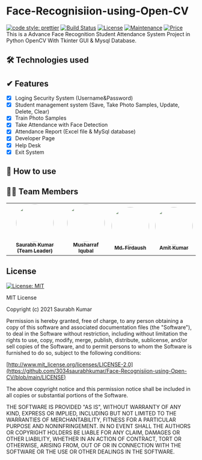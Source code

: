 # Face-Recognisiion-using-Open-CV
<a href="https://github.com/prettier/prettier"><img alt="code style: prettier" src="https://img.shields.io/badge/code_style-prettier-ff69b4.svg?style=flat-square?style=flat-square" /></a>
  <a href="https://travis-ci.org/badges/badgerbadgerbadger"><img alt="Build Status" src="http://img.shields.io/travis/badges/badgerbadgerbadger.svg?style=flat-square?style=flat-square" /></a>
  <a href="http://www.apache.org/licenses/LICENSE-2.0"><img alt="License" src="https://img.shields.io/badge/License-Apache%202.0-blue.svg?style=flat-square?style=flat-square" /></a>
  <a href="https://github.com/3034saurabhkumar/Learning-Camp"><img alt="Maintenance" src="https://img.shields.io/badge/maintained-yes-green.svg?style=flat-square" /></a>
<a href="https://img.shields.io/badge/price-free-ff69b4"><img alt="Price" src="https://img.shields.io/badge/price-free-ff69b4?style=flat-square" /></a><br>
This is a Advance Face Recognition Student Attendance System Project in Python OpenCV With Tkinter GUI & Mysql Database.

## 🛠 Technologies used

## ✔ Features

- [x] Loging Security System (Username&Password)
- [x] Student management system (Save, Take Photo Samples, Update, Delete, Clear) 
- [x] Train Photo Samples 
- [x] Take Attendance with Face Detection 
- [x] Attendance Report (Excel file & MySql database) 
- [x] Developer Page
- [x] Help Desk
- [x] Exit System

## 🤔 How to use

## 👨‍💻 Team Members

<table>
  <tr>
    <td align="center"><a href="https://github.com/3034saurabhkumar"><img style="border-radius: 50%;" src="https://avatars.githubusercontent.com/u/47604137?s=60&v=4" width="100px;" alt=""/><br /><sub><b>Saurabh Kumar (Team Leader)</b></sub></a><br /><a href="https://github.com/atilara" title="Átila's Profile"></a></td>
    <td align="center"><a href="https://github.com/musharrafiqubal"><img style="border-radius: 50%;" src="https://avatars.githubusercontent.com/u/64920299?v=4" width="100px;" alt=""/><br /><sub><b>Musharraf Iqubal</b></sub></a><br /><a href="https://github.com/arthursca" title="Arthur's Profile"></a></td>
    <td align="center"><a href="https://github.com/noronha1612"><img style="border-radius: 50%;" src="https://avatars1.githubusercontent.com/u/56375499?s=400&u=b2e69ac18ca2159e016598a84d44c69a97bc4829&v=4" width="100px;" alt=""/><br /><sub><b>Md. Firdaush</b></sub></a><br /><a href="https://github.com/noronha1612" title="Gabriel's Profile"></a></td>
    <td align="center"><a href="https://github.com/joaosuassuna"><img style="border-radius: 50%;" src="https://avatars3.githubusercontent.com/u/72047940?s=400&u=475524cc308c84dc2d5898f7fe70c11cabe74a49&v=4" width="100px;" alt=""/><br /><sub><b>Amit Kumar</b></sub></a><br /><a href="https://github.com/joaosuassuna" title="João's Profile"></a></td>
  </tr>
</table>

## License

[![License: MIT](https://img.shields.io/badge/License-MIT-yellow.svg)](https://opensource.org/licenses/MIT)

MIT License

Copyright (c) 2021 Saurabh Kumar

Permission is hereby granted, free of charge, to any person obtaining a copy
of this software and associated documentation files (the "Software"), to deal
in the Software without restriction, including without limitation the rights
to use, copy, modify, merge, publish, distribute, sublicense, and/or sell
copies of the Software, and to permit persons to whom the Software is
furnished to do so, subject to the following conditions:

[http://www.mit_license.org/licenses/LICENSE-2.0](https://github.com/3034saurabhkumar/Face-Recognisiion-using-Open-CV/blob/main/LICENSE)

The above copyright notice and this permission notice shall be included in all
copies or substantial portions of the Software.

THE SOFTWARE IS PROVIDED "AS IS", WITHOUT WARRANTY OF ANY KIND, EXPRESS OR
IMPLIED, INCLUDING BUT NOT LIMITED TO THE WARRANTIES OF MERCHANTABILITY,
FITNESS FOR A PARTICULAR PURPOSE AND NONINFRINGEMENT. IN NO EVENT SHALL THE
AUTHORS OR COPYRIGHT HOLDERS BE LIABLE FOR ANY CLAIM, DAMAGES OR OTHER
LIABILITY, WHETHER IN AN ACTION OF CONTRACT, TORT OR OTHERWISE, ARISING FROM,
OUT OF OR IN CONNECTION WITH THE SOFTWARE OR THE USE OR OTHER DEALINGS IN THE
SOFTWARE.
